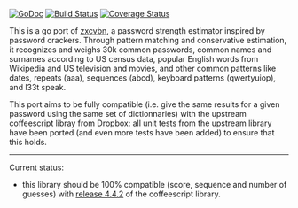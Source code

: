 
[![GoDoc](https://godoc.org/github.com/trustelem/zxcvbn?status.svg)](https://godoc.org/github.com/trustelem/zxcvbn)
[![Build
Status](https://travis-ci.org/trustelem/zxcvbn.svg?branch=master)](https://travis-ci.org/trustelem/zxcvbn)
[![Coverage Status](https://coveralls.io/repos/github/trustelem/zxcvbn/badge.svg?branch=master)](https://coveralls.io/github/trustelem/zxcvbn?branch=master)

This is a go port of [zxcvbn](https://github.com/dropbox/zxcvbn), a password strength estimator inspired by password crackers. Through pattern matching and conservative estimation, it recognizes and weighs 30k common passwords, common names and surnames according to US census data, popular English words from Wikipedia and US television and movies, and other common patterns like dates, repeats (aaa), sequences (abcd), keyboard patterns (qwertyuiop), and l33t speak.

This port aims to be fully compatible (i.e. give the same results for a given password using the same set of dictionnaries) with the upstream coffeescript libray from Dropbox: all unit tests from the upstream library have been ported (and even more tests have been added) to ensure that this holds.

------------------------------------------------------------------------

Current status:
- this library should be 100% compatible (score, sequence and number of guesses) with [release 4.4.2](https://github.com/dropbox/zxcvbn/releases/tag/v4.4.2) of the coffeescript library.
